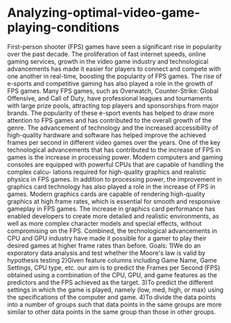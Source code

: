 # Analyzing-optimal-video-game-playing-conditions
First-person shooter (FPS) games have seen a significant rise in popularity over the past decade. The proliferation of fast internet speeds, online gaming services, growth in the video game industry and technological advancements has made it easier for players to connect and compete with one another in real-time, boosting the popularity of FPS games. The rise of e-sports and competitive gaming has also played a role in the growth of FPS games. Many FPS games, such as Overwatch, Counter-Strike: Global Offensive, and Call of Duty, have professional leagues and tournaments with large prize pools, attracting top players and sponsorships from major brands. The popularity of these e-sport events has helped to draw more attention to FPS games and has contributed to the overall growth of the genre.
The advancement of technology and the increased accessibility of high-quality hardware and software has helped improve the achieved frames per second in different video games over the years. One of the key technological advancements that has contributed to the increase of FPS in games is the increase in processing power. Modern computers and gaming consoles are equipped with powerful CPUs that are capable of handling the complex calcu- lations required for high-quality graphics and realistic physics in FPS games. In addition to processing power, the improvement in graphics card technology has also played a role in the increase of FPS in games. Modern graphics cards are capable of rendering high-quality graphics at high frame rates, which is essential for smooth and responsive gameplay in FPS games. The increase in graphics card performance has enabled developers to create more detailed and realistic environments, as well as more complex character models and special effects, without compromising on the FPS. Combined, the technological advancements in CPU and GPU industry have made it possible for a gamer to play their desired games at higher frame rates than before.
Goals:
1)We do an exporatory data analysis and test whether the Moore's law is valid by hypothesis testing
2)Given feature columns including Game Name, Game Settings, CPU type, etc. our aim is to predict the Frames per Second (FPS) obtained using a combination of the CPU, GPU, and game features as the predictors and the FPS achieved as the target.
3)To predict the different settings in which the game is played, namely (low, med, high, or max) using the specifications of the computer and game.
4)To divide the data points into a number of groups such that data points in the same groups are more similar to other data points in the same group than those in other groups.
